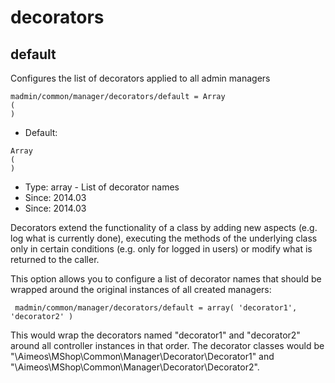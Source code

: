 
# decorators
## default

Configures the list of decorators applied to all admin managers

```
madmin/common/manager/decorators/default = Array
(
)
```

* Default: 
```
Array
(
)
```
* Type: array - List of decorator names
* Since: 2014.03
* Since: 2014.03

Decorators extend the functionality of a class by adding new aspects
(e.g. log what is currently done), executing the methods of the underlying
class only in certain conditions (e.g. only for logged in users) or
modify what is returned to the caller.

This option allows you to configure a list of decorator names that should
be wrapped around the original instances of all created managers:

```
 madmin/common/manager/decorators/default = array( 'decorator1', 'decorator2' )
```

This would wrap the decorators named "decorator1" and "decorator2" around
all controller instances in that order. The decorator classes would be
"\Aimeos\MShop\Common\Manager\Decorator\Decorator1" and
"\Aimeos\MShop\Common\Manager\Decorator\Decorator2".
